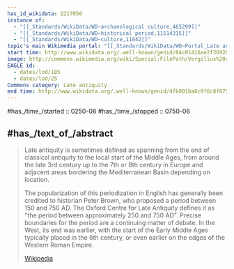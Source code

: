 ```yaml
---
has_id_wikidata: Q217050
instance of:
  - "[[_Standards/WikiData/WD~archaeological culture,465299]]"
  - "[[_Standards/WikiData/WD~historical period,11514315]]"
  - "[[_Standards/WikiData/WD~culture,11042]]"
topic's main Wikimedia portal: "[[_Standards/WikiData/WD~Portal_Late antiquity,10968580]]"
start time: http://www.wikidata.org/.well-known/genid/84c01416ae2f369201ef10762dfd0d97
image: http://commons.wikimedia.org/wiki/Special:FilePath/Vergilius%20romanus%20234v.jpg
EAGLE id:
  - dates/lod/185
  - dates/lod/25
Commons category: Late antiquity
end time: http://www.wikidata.org/.well-known/genid/4fb801ba8c9f6c8f6758c284f6b841f2
---
```


#has_/time_/started :: 0250-06 
#has_/time_/stopped :: 0750-06 

## #has_/text_of_/abstract 

> Late antiquity is sometimes defined as spanning from the end of classical antiquity 
> to the local start of the Middle Ages, 
> from around the late 3rd century up to the 7th or 8th century in Europe 
> and adjacent areas bordering the Mediterranean Basin depending on location. 
> 
> The popularization of this periodization in English has generally been credited to historian Peter Brown, 
> who proposed a period between 150 and 750 AD. 
> The Oxford Centre for Late Antiquity defines it as "the period between approximately 250 and 750 AD". 
> Precise boundaries for the period are a continuing matter of debate. 
> In the West, its end was earlier, with the start of the Early Middle Ages typically placed in the 6th century, 
> or even earlier on the edges of the Western Roman Empire.
>
> [Wikipedia](https://en.wikipedia.org/wiki/Late%20antiquity) 





